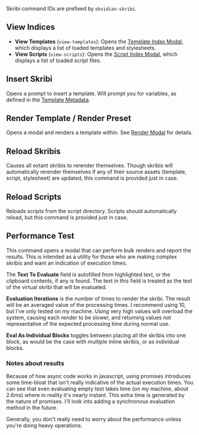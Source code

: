 Skribi command IDs are prefixed by `obsidian-skribi`.

## View Indices

- **View Templates** (`view-templates`): Opens the <a href='../misc/index_modal#template-index'>Template Index Modal</a>, which displays a list of loaded templates and stylesheets.
- **View Scripts** (`view-scripts`): Opens the <a href='../misc/index_modal#script-index'>Script Index Modal</a>, which displays a list of loaded script files.

## Insert Skribi

Opens a prompt to insert a template. Will prompt you for variables, as defined in the [Template Metadata](../syntax/template_metadata).

## Render Template / Render Preset

Opens a modal and renders a template within. See [Render Modal](../misc/render_modal) for details.

## Reload Skribis

Causes all extant skribis to rerender themselves. Though skribis will automatically rerender themselves if any of their source assets (template, script, stylesheet) are updated, this command is provided just in case.

## Reload Scripts

Reloads scripts from the script directory. Scripts should automatically reload, but this command is provided just in case.

## Performance Test

This command opens a modal that can perform bulk renders and report the results. This is intended as a utility for those who are making complex skribis and want an indication of execution times. 

The **Text To Evaluate** field is autofilled from highlighted text, or the clipboard contents, if any is found. The text in this field is treated as the text of the virtual skribi that will be evaluated.

**Evaluation Iterations** is the number of times to render the skribi. The result will be an averaged value of the processing times. I recommend using 10, but I've only tested on my machine. Using very high values will overload the system, causing each render to be slower, and returning values not representative of the expected processing time during normal use.

**Eval As Individual Blocks** toggles between placing all the skribis into one block, as would be the case with multiple inline skribis, or as individual blocks. 

### Notes about results

Because of how async code works in javascript, using promises introduces some time-bloat that isn't really indicative of the actual execution times. You can see that even evaluating empty text takes time (on my machine, about 2.6ms) where in reality it's nearly instant. This extra time is generated by the nature of promises. I'll look into adding a synchronous evaluation method in the future.

Generally, you don't really need to worry about the performance unless you're doing heavy operations.